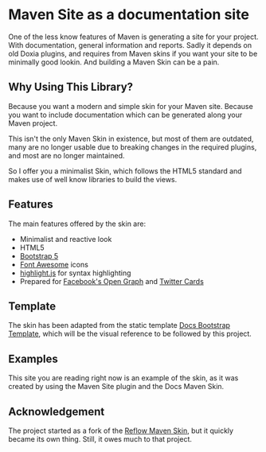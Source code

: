 # Maven Site as a documentation site

One of the less know features of Maven is generating a site for your project. With documentation, general information and reports. Sadly it depends on old Doxia plugins, and requires from Maven skins if you want your site to be minimally good lookin. And building a Maven Skin can be a pain.

## Why Using This Library?

Because you want a modern and simple skin for your Maven site. Because you want to include documentation which can be generated along your Maven project.

This isn't the only Maven Skin in existence, but most of them are outdated, many are no longer usable due to breaking changes in the required plugins, and most are no longer maintained.

So I offer you a minimalist Skin, which follows the HTML5 standard and makes use of well know libraries to build the views.

## Features

The main features offered by the skin are:

- Minimalist and reactive look
- HTML5
- [Bootstrap 5][bootstrap]
- [Font Awesome][font_awesome] icons
- [highlight.js][highlight] for syntax highlighting
- Prepared for [Facebook's Open Graph][open-graph] and [Twitter Cards][twitter-cards]

## Template

The skin has been adapted from the static template [Docs Bootstrap Template][docs-template], which will be the visual reference to be followed by this project.

## Examples

This site you are reading right now is an example of the skin, as it was created by using the Maven Site plugin and the Docs Maven Skin.

## Acknowledgement

The project started as a fork of the [Reflow Maven Skin][reflow], but it quickly became its own thing. Still, it owes much to that project.


[bootstrap]: http://getbootstrap.com/
[docs-template]: https://github.com/Bernardo-MG/docs-bootstrap-template
[font_awesome]: https://fortawesome.github.io/Font-Awesome/
[highlight]: https://highlightjs.org/
[reflow]: http://andriusvelykis.github.io/reflow-maven-skin/
[open-graph]: http://ogp.me/
[twitter-cards]: https://dev.twitter.com/cards/overview
